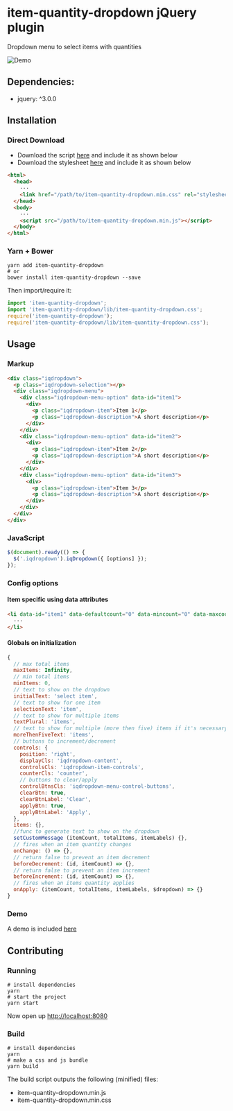 # item-quantity-dropdown jQuery plugin

Dropdown menu to select items with quantities

![Demo](https://raw.githubusercontent.com/reservamos/item-quantity-dropdown/master/test/demo.gif)

## Dependencies:

- jquery: ^3.0.0

## Installation

### Direct Download

- Download the script [here](https://github.com/reserbus/item-quantity-dropdown/blob/master/lib/item-quantity-dropdown.min.js) and include it as shown below
- Download the stylesheet [here](https://github.com/reserbus/item-quantity-dropdown/blob/master/lib/item-quantity-dropdown.min.css) and include it as shown below

```html
<html>
  <head>
    ···
    <link href="/path/to/item-quantity-dropdown.min.css" rel="stylesheet">
  </head>
  <body>
    ···
    <script src="/path/to/item-quantity-dropdown.min.js"></script>
  </body>
</html>
```

### Yarn + Bower

```shell
yarn add item-quantity-dropdown
# or
bower install item-quantity-dropdown --save
```

Then import/require it:

```javascript
import 'item-quantity-dropdown';
import 'item-quantity-dropdown/lib/item-quantity-dropdown.css';
require('item-quantity-dropdown');
require('item-quantity-dropdown/lib/item-quantity-dropdown.css');
```

## Usage

### Markup

```html
<div class="iqdropdown">
  <p class="iqdropdown-selection"></p>
  <div class="iqdropdown-menu">
    <div class="iqdropdown-menu-option" data-id="item1">
      <div>
        <p class="iqdropdown-item">Item 1</p>
        <p class="iqdropdown-description">A short description</p>
      </div>
    </div>
    <div class="iqdropdown-menu-option" data-id="item2">
      <div>
        <p class="iqdropdown-item">Item 2</p>
        <p class="iqdropdown-description">A short description</p>
      </div>
    </div>
    <div class="iqdropdown-menu-option" data-id="item3">
      <div>
        <p class="iqdropdown-item">Item 3</p>
        <p class="iqdropdown-description">A short description</p>
      </div>
    </div>
  </div>
</div>
```

### JavaScript

```javascript
$(document).ready(() => {
  $('.iqdropdown').iqDropdown({ [options] });
});
```

### Config options

#### Item specific using data attributes

```html
<li data-id="item1" data-defaultcount="0" data-mincount="0" data-maxcount="1">
  ···
</li>
```

#### Globals on initialization

```javascript
{
  // max total items
  maxItems: Infinity,
  // min total items
  minItems: 0,
  // text to show on the dropdown
  initialText: 'select item',
  // text to show for one item
  selectionText: 'item',
  // text to show for multiple items
  textPlural: 'items',
  // text to show for multiple (more then five) items if it's necessary
  moreThenFiveText: 'items',
  // buttons to increment/decrement
  controls: {
    position: 'right',
    displayCls: 'iqdropdown-content',
    controlsCls: 'iqdropdown-item-controls',
    counterCls: 'counter',
    // buttons to clear/apply
    controlBtnsCls: 'iqdropdown-menu-control-buttons',
    clearBtn: true,
    clearBtnLabel: 'Clear',
    applyBtn: true,
    applyBtnLabel: 'Apply',
  },
  items: {},
  //func to generate text to show on the dropdown
  setCustomMessage (itemCount, totalItems, itemLabels) {},
  // fires when an item quantity changes
  onChange: () => {},
  // return false to prevent an item decrement
  beforeDecrement: (id, itemCount) => {},
  // return false to prevent an item increment
  beforeIncrement: (id, itemCount) => {},
  // fires when an items quantity applies
  onApply: (itemCount, totalItems, itemLabels, $dropdown) => {}
}
```

### Demo

A demo is included [here](https://github.com/reserbus/item-quantity-dropdown/blob/master/lib/index.html)

## Contributing

### Running

```shell
# install dependencies
yarn
# start the project
yarn start
```

Now open up [http://localhost:8080](http://localhost:8080)

### Build

```shell
# install dependencies
yarn
# make a css and js bundle
yarn build
```

The build script outputs the following (minified) files:

- item-quantity-dropdown.min.js
- item-quantity-dropdown.min.css
